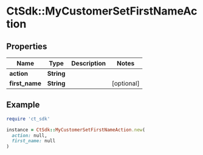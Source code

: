 # CtSdk::MyCustomerSetFirstNameAction

## Properties

| Name | Type | Description | Notes |
| ---- | ---- | ----------- | ----- |
| **action** | **String** |  |  |
| **first_name** | **String** |  | [optional] |

## Example

```ruby
require 'ct_sdk'

instance = CtSdk::MyCustomerSetFirstNameAction.new(
  action: null,
  first_name: null
)
```

